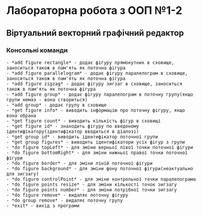 # Лабораторна робота з ООП №1-2
## Віртуальний векторний графічний редактор

### Консольні команди
    - *add figure rectangle* - додає фігуру прямокутник в сховище, заноситься також в пам'ять як поточна фігура
    - *add figure parallelogram* - додає фігуру паралелограм в сховище, заноситься також в пам'ять як поточна фігура
    - *add figure zigzag* - додає фігуру зигзаг в сховище, заноситься також в пам'ять як поточна фігура
    - *add figure group* - додає фігуру паралелограм в поточну групу(якщо групи немаэ - вона створиться)
    - *add group* - додає групу в сховище
    - *get figure info* - виводить інформацію про поточну фігуру, якщо вона обрана
    - *get figure count* - виводить кількість фігур в сховищі
    - *get figure id* - знаходить фігуру по введеному ідентифікатору(ідентифікатор вводиться в діалозі)
    - *get group id* - виводить ідентифікатор поточної групи
    - *get group figures* - виводить ідентифікатори усіх фігур з групи
    - *do figure topLeft* - для зміни верньої лівої точки поточної фігури
    - *do figure bottomRight* - для зміни нижньої правої точки поточної фігури
    - *do figure border* - для зміни ліній поточної фігури
    - *do figure background* - для зміни фону поточної фігури(неактуально для зигзагу)
    - *do figure controlPoint* - для зміни контрольної точки паралелограма
    - *do figure points resize* - для зміни кількості точок зигзагу
    - *do figure points number* - для зміни потрібної точки зигзагу
    - *do figure remove* - видаляє поточну фігуру
    - *do group remove* - видаляє поточну групу
    - *exit* - вихід з програми